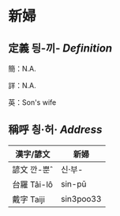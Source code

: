 # 新婦
## 定義 딍-끼- _Definition_
簡：N.A.

詳：N.A.

英：Son's wife

## 稱呼 칑·허· _Address_

漢字/諺文 | 新婦
--- | ---
諺文 깐-뿐ˆ | 신·부-
台羅 Tâi-lô | sin-pū
戴字 Taiji | sin3poo33


